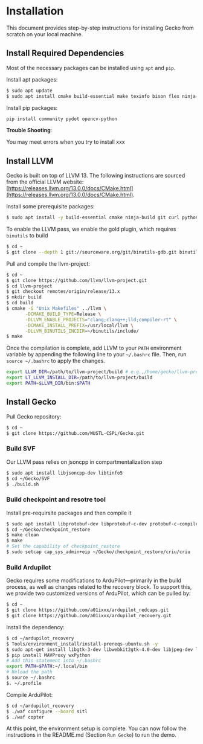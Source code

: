# Installation

This document provides step-by-step instructions for installing Gecko from scratch on your local machine.

## Install Required Dependencies

Most of the necessary packages can be installed using `apt` and `pip`.

Install apt packages:

```bash
$ sudo apt update
$ sudo apt install cmake build-essential make texinfo bison flex ninja-build git gitk git-gui ncurses-dev texlive-full binutils-dev python3-networkx python3-matplotlib python3-pygraphviz python3-serial python3-pip python3-distutils python-is-python3 tmux
```


Install pip packages:

```bash
pip install community pydot opencv-python 
```

**Trouble Shooting**:

You may meet errors when you try to install xxx

## Install LLVM

Gecko is built on top of LLVM 13. The following instructions are sourced from the official LLVM website: [https://releases.llvm.org/13.0.0/docs/CMake.html](https://releases.llvm.org/13.0.0/docs/CMake.html).


Install some prerequisite packages:

```bash
$ sudo apt install -y build-essential cmake ninja-build git curl python3 zlib1g-dev libedit-dev libncurses5-dev libxml2-dev libssl-dev libtool-bin texinfo libexpat1-dev 
```

To enable the LLVM pass, we enable the gold plugin, which requires `binutils` to build

```bash
$ cd ~
$ git clone --depth 1 git://sourceware.org/git/binutils-gdb.git binutils
```

Pull and compile the llvm-project:

```bash
$ cd ~
$ git clone https://github.com/llvm/llvm-project.git
$ cd llvm-project
$ git checkout remotes/origin/release/13.x
$ mkdir build
$ cd build
$ cmake -G "Unix Makefiles" ../llvm \
       -DCMAKE_BUILD_TYPE=Release \
       -DLLVM_ENABLE_PROJECTS="clang;clang++;lld;compiler-rt" \
       -DCMAKE_INSTALL_PREFIX=/usr/local/llvm \
       -DLLVM_BINUTILS_INCDIR=~/binutils/include/
$ make
```

Once the compilation is complete, add LLVM to your `PATH` environment variable by appending the following line to your `~/.bashrc` file. Then, run `source ~/.bashrc` to apply the changes.

```bash
export LLVM_DIR=/path/to/llvm-project/build # e.g.,/home/gecko/llvm-project/build
export LT_LLVM_INSTALL_DIR=/path/to/llvm-project/build
export PATH=$LLVM_DIR/bin:$PATH
```


## Install Gecko

Pull Gecko repository:

```bash
$ cd ~
$ git clone https://github.com/WUSTL-CSPL/Gecko.git
```


### Build SVF

Our LLVM pass relies on jsoncpp in compartmentalization step

```bash
$ sudo apt install libjsoncpp-dev libtinfo5
$ cd ~/Gecko/SVF
$ ./build.sh
```

### Build checkpoint and resotre tool

Install pre-requirsite packages and then compile it

```bash
$ sudo apt install libprotobuf-dev libprotobuf-c-dev protobuf-c-compiler protobuf-compiler python3-protobuf libnl-3-dev libcap-dev  uuid-dev libbsd-dev libnftables-dev libnet1-dev gnutls-dev libdrm-dev
$ cd ~/Gecko/checkpoint_restore
$ make clean
$ make
# Set the capability of checkpoint_restore
$ sudo setcap cap_sys_admin+eip ~/Gecko/checkpoint_restore/criu/criu
```


### Build Ardupilot 

Gecko requires some modifications to ArduPilot—primarily in the build process, as well as changes related to the recovery block. To support this, we provide two customized versions of ArduPilot, which can be pulled by:


```bash
$ cd ~
$ git clone https://github.com/a01ixxx/ardupilot_redcaps.git
$ git clone https://github.com/a01ixxx/ardupilot_recovery.git
```

Install the dependency:

```bash
$ cd ~/ardupilot_recovery
$ Tools/environment_install/install-prereqs-ubuntu.sh -y
$ sudo apt-get install libgtk-3-dev libwebkit2gtk-4.0-dev libjpeg-dev libtiff-dev libsdl1.2-dev libgstreamer1.0-dev libgstreamer-plugins-base1.0-dev
$ pip install MAVProxy wxPython 
# Add this statement into ~/.bashrc
export PATH=$PATH:~/.local/bin
# Reload the path
$ source ~/.bashrc
$. ~/.profile
```

Compile ArduPilot:
```bash
$ cd ~/ardupilot_recovery
$ ./waf configure --board sitl
$ ./waf copter
```

At this point, the environment setup is complete. You can now follow the instructions in the README.md (Section `Run Gecko`) to run the demo.
